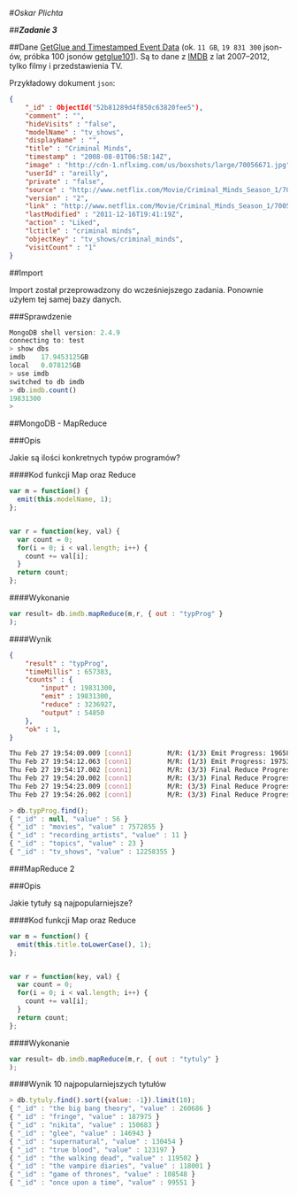 #*Oskar Plichta*

##***Zadanie 3***

##Dane
[GetGlue and Timestamped Event Data](http://getglue-data.s3.amazonaws.com/getglue_sample.tar.gz) (ok. `11 GB`, `19 831 300` json-ów, próbka 100 jsonów [getglue101](https://github.com/nosql/aggregations-2/blob/master/data/wbzyl/getglue101.json)). Są to dane z [IMDB](http://www.imdb.com/) z lat 2007–2012, tylko filmy i przedstawienia TV. 

Przykładowy dokument `json`:

```json
{
	"_id" : ObjectId("52b81289d4f850c63820fee5"),
	"comment" : "",
	"hideVisits" : "false",
	"modelName" : "tv_shows",
	"displayName" : "",
	"title" : "Criminal Minds",
	"timestamp" : "2008-08-01T06:58:14Z",
	"image" : "http://cdn-1.nflximg.com/us/boxshots/large/70056671.jpg",
	"userId" : "areilly",
	"private" : "false",
	"source" : "http://www.netflix.com/Movie/Criminal_Minds_Season_1/70056671",
	"version" : "2",
	"link" : "http://www.netflix.com/Movie/Criminal_Minds_Season_1/70056671",
	"lastModified" : "2011-12-16T19:41:19Z",
	"action" : "Liked",
	"lctitle" : "criminal minds",
	"objectKey" : "tv_shows/criminal_minds",
	"visitCount" : "1"
}
```

##Import

Import został przeprowadzony do wcześniejszego zadania. Ponownie użyłem tej samej bazy danych.

###Sprawdzenie
```js
MongoDB shell version: 2.4.9
connecting to: test
> show dbs
imdb	17.9453125GB
local	0.078125GB
> use imdb
switched to db imdb
> db.imdb.count()
19831300
> 
```


##MongoDB - MapReduce

###Opis

Jakie są ilości konkretnych typów programów?


####Kod funkcji Map oraz Reduce
```js
var m = function() {
  emit(this.modelName, 1);
};


var r = function(key, val) {
  var count = 0;
  for(i = 0; i < val.length; i++) {
    count += val[i];
  }
  return count;
};
```

####Wykonanie
```js
var result= db.imdb.mapReduce(m,r, { out : "typProg" }
);
```

####Wynik
```json
{
	"result" : "typProg",
	"timeMillis" : 657383,
	"counts" : {
		"input" : 19831300,
		"emit" : 19831300,
		"reduce" : 3236927,
		"output" : 54850
	},
	"ok" : 1,
}
```

```sh
Thu Feb 27 19:54:09.009 [conn1] 		M/R: (1/3) Emit Progress: 19658100/19831300	99%
Thu Feb 27 19:54:12.063 [conn1] 		M/R: (1/3) Emit Progress: 19753500/19831300	99%
Thu Feb 27 19:54:17.002 [conn1] 		M/R: (3/3) Final Reduce Progress: 476900/3209749	14%
Thu Feb 27 19:54:20.002 [conn1] 		M/R: (3/3) Final Reduce Progress: 1213400/3209749	37%
Thu Feb 27 19:54:23.009 [conn1] 		M/R: (3/3) Final Reduce Progress: 1978600/3209749	61%
Thu Feb 27 19:54:26.002 [conn1] 		M/R: (3/3) Final Reduce Progress: 2830100/3209749	88%
```


```js
> db.typProg.find();
{ "_id" : null, "value" : 56 }
{ "_id" : "movies", "value" : 7572855 }
{ "_id" : "recording_artists", "value" : 11 }
{ "_id" : "topics", "value" : 23 }
{ "_id" : "tv_shows", "value" : 12258355 }
```
###MapReduce 2

###Opis

Jakie tytuły są najpopularniejsze?

####Kod funkcji Map oraz Reduce
```js
var m = function() {
  emit(this.title.toLowerCase(), 1);
};


var r = function(key, val) {
  var count = 0;
  for(i = 0; i < val.length; i++) {
    count += val[i];
  }
  return count;
};
```
####Wykonanie
```js
var result= db.imdb.mapReduce(m,r, { out : "tytuly" }
);
```

####Wynik
10 najpopularniejszych tytułów

```js
> db.tytuly.find().sort({value: -1}).limit(10);
{ "_id" : "the big bang theory", "value" : 260686 }
{ "_id" : "fringe", "value" : 187975 }
{ "_id" : "nikita", "value" : 150683 }
{ "_id" : "glee", "value" : 146943 }
{ "_id" : "supernatural", "value" : 130454 }
{ "_id" : "true blood", "value" : 123197 }
{ "_id" : "the walking dead", "value" : 119502 }
{ "_id" : "the vampire diaries", "value" : 118001 }
{ "_id" : "game of thrones", "value" : 108548 }
{ "_id" : "once upon a time", "value" : 99551 }

```